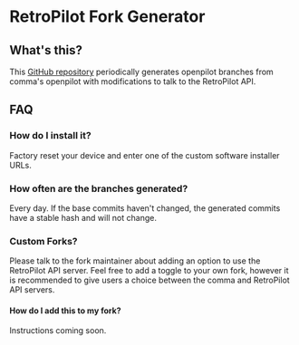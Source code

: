 # RetroPilot Fork Generator

## What's this?

This [GitHub repository](https://github.com/dash-software-ltd/openpilot) periodically generates openpilot branches from comma's openpilot with modifications to talk to the RetroPilot API.

## FAQ

### How do I install it?

Factory reset your device and enter one of the custom software installer URLs.

### How often are the branches generated?

Every day. If the base commits haven't changed, the generated commits have a stable hash and will not change.

### Custom Forks?

Please talk to the fork maintainer about adding an option to use the RetroPilot API server. Feel free to add a toggle to your own fork, however it is recommended to give users a choice between the comma and RetroPilot API servers.

#### How do I add this to my fork?

Instructions coming soon.

